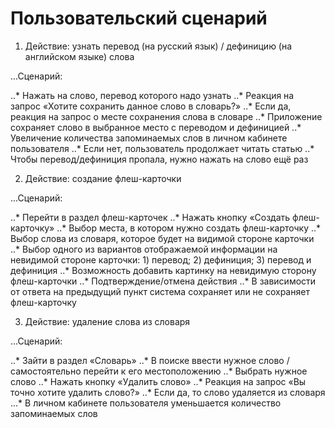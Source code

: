 # Пользовательский сценарий

1. Действие: узнать перевод (на русский язык) / дефиницию (на английском языке) слова

...Сценарий:

..* Нажать на слово, перевод которого надо узнать
..*	Реакция на запрос «Хотите сохранить данное слово в словарь?»
..*	Если да, реакция на запрос о месте сохранения слова в словаре
..*	Приложение сохраняет слово в выбранное место с переводом и дефиницией
..*	Увеличение количества запоминаемых слов в личном кабинете пользователя
..*	Если нет, пользователь продолжает читать статью
..*	Чтобы перевод/дефиниция пропала, нужно нажать на слово ещё раз

2. Действие: создание флеш-карточки

...Сценарий:

..*	Перейти в раздел флеш-карточек
..*	Нажать кнопку «Создать флеш-карточку»
..*	Выбор места, в котором нужно создать флеш-карточку
..*	Выбор слова из словаря, которое будет на видимой стороне карточки
..*	Выбор одного из вариантов отображаемой информации на невидимой стороне карточки: 1) перевод; 2) дефиниция; 3) перевод и дефиниция
..*	Возможность добавить картинку на невидимую сторону флеш-карточки
..*	Подтверждение/отмена действия
..*	В зависимости от ответа на предыдущий пункт система сохраняет или не сохраняет флеш-карточку

3. Действие: удаление слова из словаря

...Сценарий:

..* Зайти в раздел «Словарь»
..*	В поиске ввести нужное слово / самостоятельно перейти к его местоположению
..*	Выбрать нужное слово
..*	Нажать кнопку «Удалить слово»
..*	Реакция на запрос «Вы точно хотите удалить слово?»
..*	Если да, то слово удаляется из словаря
...*	В личном кабинете пользователя уменьшается количество запоминаемых слов
